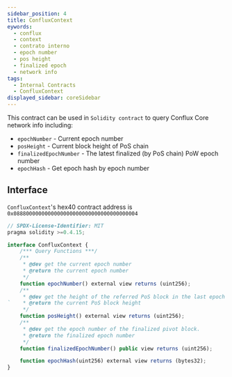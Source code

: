 ```yaml
---
sidebar_position: 4
title: ConfluxContext
eywords:
  - conflux
  - context
  - contrato interno
  - epoch number
  - pos height
  - finalized epoch
  - network info
tags:
  - Internal Contracts
  - ConfluxContext
displayed_sidebar: coreSidebar
---
```


This contract can be used in `Solidity contract` to query Conflux Core network info including:

- `epochNumber` - Current epoch number
- `posHeight` - Current block height of PoS chain
- `finalizedEpochNumber` - The latest finalized (by PoS chain) PoW epoch number
- `epochHash` - Get epoch hash by epoch number
## Interface

`ConfluxContext`'s hex40 contract address is `0x0888000000000000000000000000000000000004`

```js
// SPDX-License-Identifier: MIT
pragma solidity >=0.4.15;

interface ConfluxContext {
    /*** Query Functions ***/
    /**
     * @dev get the current epoch number
     * @return the current epoch number
     */
    function epochNumber() external view returns (uint256);
    /**
     * @dev get the height of the referred PoS block in the last epoch
`    * @return the current PoS block height
     */
    function posHeight() external view returns (uint256);
    /**
     * @dev get the epoch number of the finalized pivot block.
     * @return the finalized epoch number
     */
    function finalizedEpochNumber() public view returns (uint256);

    function epochHash(uint256) external view returns (bytes32);
}
```
